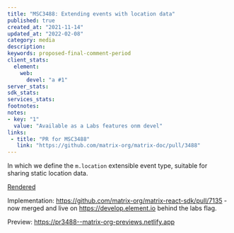 ```yaml
---
title: "MSC3488: Extending events with location data"
published: true
created_at: "2021-11-14"
updated_at: "2022-02-08"
category: media
description:
keywords: proposed-final-comment-period
client_stats:
  element:
    web:
      devel: "a #1"
server_stats:
sdk_stats:
services_stats:
footnotes:
notes:
- key: "1"
  value: "Available as a Labs features onm devel"
links:
 - title: "PR for MSC3488"
   link: "https://github.com/matrix-org/matrix-doc/pull/3488"
---
```

In which we define the `m.location` extensible event type, suitable for sharing static location data.

[Rendered](https://github.com/matrix-org/matrix-doc/blob/matthew/location/proposals/3488-location.md)

Implementation: https://github.com/matrix-org/matrix-react-sdk/pull/7135 - now merged and live on https://develop.element.io  behind the labs flag.










<!-- Replace -->
Preview: https://pr3488--matrix-org-previews.netlify.app
<!-- Replace -->

